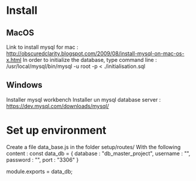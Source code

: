 # Install

## MacOS

Link to install mysql for mac : 
http://obscuredclarity.blogspot.com/2009/08/install-mysql-on-mac-os-x.html
In order to initialize the database, type command line : /usr/local/mysql/bin/mysql -u root -p < ./initialisation.sql

## Windows 

Installer mysql workbench
Installer un mysql database server : https://dev.mysql.com/downloads/mysql/

# Set up environment 

Create a file data_base.js in the folder setup/routes/
With the following content : 
const data_db = {
    database : "db_master_project",
    username : "",
    password : "",
    port : "3306"
}

module.exports = data_db;